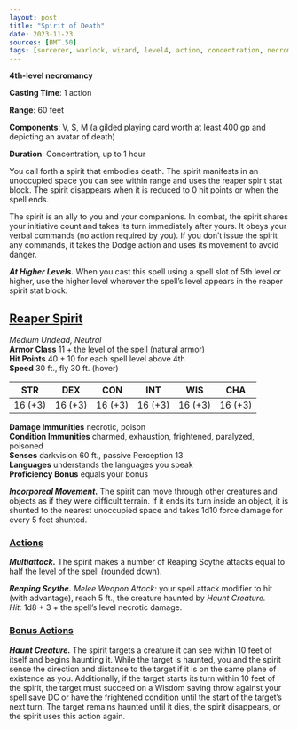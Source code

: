 ```yaml
---
layout: post
title: "Spirit of Death"
date: 2023-11-23
sources: [BMT.50]
tags: [sorcerer, warlock, wizard, level4, action, concentration, necromancy]
---
```


**4th-level necromancy**

**Casting Time**: 1 action

**Range**: 60 feet

**Components**: V, S, M (a gilded playing card worth at least 400 gp and depicting an avatar of death)

**Duration**: Concentration, up to 1 hour

You call forth a spirit that embodies death. The spirit manifests in an unoccupied space you can see within range and uses the reaper spirit stat block. The spirit disappears when it is reduced to 0 hit points or when the spell ends.

The spirit is an ally to you and your companions. In combat, the spirit shares your initiative count and takes its turn immediately after yours. It obeys your verbal commands (no action required by you). If you don’t issue the spirit any commands, it takes the Dodge action and uses its movement to avoid danger.

***At Higher Levels.*** When you cast this spell using a spell slot of 5th level or higher, use the higher level wherever the spell’s level appears in the reaper spirit stat block.

## <u>Reaper Spirit</u>

*Medium Undead, Neutral*  
**Armor Class** 11 + the level of the spell (natural armor)  
**Hit Points** 40 + 10 for each spell level above 4th  
**Speed** 30 ft., fly 30 ft. (hover)

| STR   | DEX   | CON   | INT   | WIS   | CHA   |
|:-----:|:-----:|:-----:|:-----:|:-----:|:-----:|
|16 (+3)|16 (+3)|16 (+3)|16 (+3)|16 (+3)|16 (+3)|

**Damage Immunities** necrotic, poison  
**Condition Immunities** charmed, exhaustion, frightened, paralyzed, poisoned  
**Senses** darkvision 60 ft., passive Perception 13  
**Languages** understands the languages you speak  
**Proficiency Bonus** equals your bonus

***Incorporeal Movement.*** The spirit can move through other creatures and objects as if they were difficult terrain. If it ends its turn inside an object, it is shunted to the nearest unoccupied space and takes 1d10 force damage for every 5 feet shunted.

### <u>Actions</u>
***Multiattack.*** The spirit makes a number of Reaping Scythe attacks equal to half the level of the spell (rounded down).

***Reaping Scythe.*** *Melee Weapon Attack:* your spell attack modifier to hit (with advantage), reach 5 ft., the creature haunted by *Haunt Creature.*  
*Hit:* 1d8 + 3 + the spell’s level necrotic damage.

### <u>Bonus Actions</u>
***Haunt Creature.*** The spirit targets a creature it can see within 10 feet of itself and begins haunting it. While the target is haunted, you and the spirit sense the direction and distance to the target if it is on the same plane of existence as you. Additionally, if the target starts its turn within 10 feet of the spirit, the target must succeed on a Wisdom saving throw against your spell save DC or have the frightened condition until the start of the target’s next turn. The target remains haunted until it dies, the spirit disappears, or the spirit uses this action again.

